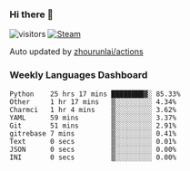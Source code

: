 ### Hi there 👋

![visitors](https://visitor-badge.glitch.me/badge?page_id=zhourunlai)
[![Steam](https://img.shields.io/badge/dynamic/json?label=Steam&query=%24.data.totalSubs&url=https%3A%2F%2Fapi.spencerwoo.com%2Fsubstats%2F%3Fsource%3DsteamGames%26queryKey%3D76561198285156854&suffix=%20Games&logo=steam&labelColor=134375&color=0b1a37&longCache=true)](http://steamcommunity.com/profiles/76561198285156854)

Auto updated by <a href="https://github.com/zhourunlai/zhourunlai/actions" target="_blank">zhourunlai/actions</a>

### Weekly Languages Dashboard

<!--PART:wakatime-->
```text
Python    25 hrs 17 mins ████████▓░ 85.33%
Other     1 hr 17 mins   ▒░░░░░░░░░ 4.34%
Charmci   1 hr 4 mins    ▒░░░░░░░░░ 3.62%
YAML      59 mins        ▒░░░░░░░░░ 3.37%
Git       51 mins        ▒░░░░░░░░░ 2.91%
gitrebase 7 mins         ▒░░░░░░░░░ 0.41%
Text      0 secs         ▒░░░░░░░░░ 0.01%
JSON      0 secs         ▒░░░░░░░░░ 0.00%
INI       0 secs         ▒░░░░░░░░░ 0.00%
```
<!--PART:wakatime-->
